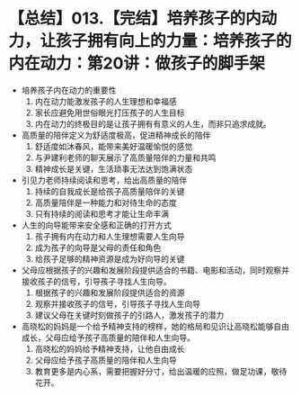 # 【总结】013.【完结】培养孩子的内动力，让孩子拥有向上的力量：培养孩子的内在动力：第20讲：做孩子的脚手架

-   培养孩子内在动力的重要性
    1.  内在动力能激发孩子的人生理想和幸福感
    2.  家长应避免用世俗眼光打压孩子的人生目标
    3.  内在动力的终极目的是让孩子拥有有意义的人生，而非只追求成就。
-   高质量的陪伴定义为舒适度极高，促进精神成长的陪伴
    1.  舒适度如沐春风，能带来美好温暖愉悦的感觉
    2.  与尹建利老师的聊天展示了高质量陪伴的力量和共鸣
    3.  精神成长是关键，生活琐事无法达到饱满状态
-   引见力老师持续阅读和思考，给出高质量的陪伴
    1.  持续的自我成长是给孩子高质量陪伴的关键
    2.  高质量陪伴是一种能力和对待生命的态度
    3.  只有持续的阅读和思考才能让生命丰满
-   人生的向导能带来安全感和正确的打开方式
    1.  孩子拥有内在动力和人生理想需要人生向导
    2.  成为孩子的向导是父母的责任和角色
    3.  给孩子足够的精神资源是成为好向导的关键
-   父母应根据孩子的兴趣和发展阶段提供适合的书籍、电影和活动，同时观察并接收孩子的信号，引导孩子寻找人生向导。
    1.  根据孩子的兴趣和发展阶段提供适合的资源
    2.  观察并接收孩子的信号，引导孩子寻找人生向导
    3.  建议父母在关键时刻做孩子的引路人，激发孩子的潜力
-   高晓松的妈妈是一个给予精神支持的榜样，她的格局和见识让高晓松能够自由成长，父母应给予孩子高质量的陪伴和人生向导。
    1.  高晓松的妈妈给予精神支持，让他自由成长
    2.  父母应给予孩子高质量的陪伴和人生向导
    3.  教育更多是内心系，需要把握好分寸，给出温暖的应照，做足功课，敬待花开。